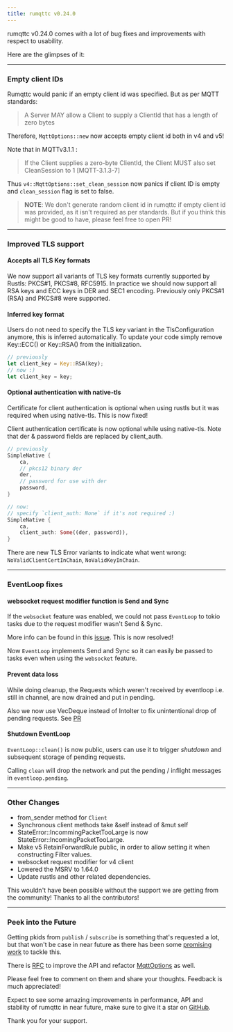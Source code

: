 ```yaml
---
title: rumqttc v0.24.0
---
```


rumqttc v0.24.0 comes with a lot of bug fixes and improvements with respect to usability.

Here are the glimpses of it:

---

### Empty client IDs

Rumqttc would panic if an empty client id was specified. But as per MQTT standards:

 > 
 > A Server MAY allow a Client to supply a ClientId that has a length of zero bytes

Therefore, `MqttOptions::new` now accepts empty client id both in v4 and v5!

Note that in MQTTv3.1.1 :

 > 
 > If the Client supplies a zero-byte ClientId, the Client MUST also set CleanSession to 1 \[MQTT-3.1.3-7\]

Thus `v4::MqttOptions::set_clean_session` now panics if client ID is empty and `clean_session` flag is set to false.

 > 
 > **NOTE**: We don't generate random client id in rumqttc if empty client id was provided, as it isn't required as per standards. But if you think this might be good to have, please feel free to open PR!

---

### Improved TLS support

#### Accepts all TLS Key formats

We now support all variants of TLS key formats currently supported by Rustls: PKCS#1, PKCS#8, RFC5915. In practice we should now support all RSA keys and ECC keys in DER and SEC1 encoding.
Previously only PKCS#1 (RSA) and PKCS#8 were supported.

#### Inferred key format

Users do not need to specify the TLS key variant in the TlsConfiguration anymore, this is inferred automatically.
To update your code simply remove Key::ECC() or Key::RSA() from the initialization.

````rust
// previously
let client_key = Key::RSA(key);
// now :)
let client_key = key;
````

#### Optional authentication with native-tls

Certificate for client authentication is optional when using rustls but it was required when using native-tls. This is now fixed!

Client authentication certificate is now optional while using native-tls. Note that der & password fields are replaced by client_auth.

````rust
// previously
SimpleNative {
    ca,
    // pkcs12 binary der
    der,
    // password for use with der
    password,
}

// now:
// specify `client_auth: None` if it's not required :)
SimpleNative {
    ca,
    client_auth: Some((der, password)),
}
````

There are new TLS Error variants to indicate what went wrong: `NoValidClientCertInChain`, `NoValidKeyInChain`.

---

### EventLoop fixes

#### websocket request modifier function is Send and Sync

If the `websocket` feature was enabled, we could not pass `EventLoop` to tokio tasks due to the request modifier wasn't Send & Sync.

More info can be found in this [issue](https://github.com/bytebeamio/rumqtt/issues/769). This is now resolved!

Now `EventLoop` implements Send and Sync so it can easily be passed to tasks even when using the `websocket` feature.

#### Prevent data loss

While doing cleanup, the Requests which weren't received by eventloop i.e. still in channel, are now drained and put in pending.

Also we now use VecDeque instead of IntoIter to fix unintentional drop of pending requests. See [PR](https://github.com/bytebeamio/rumqtt/pull/780)

#### Shutdown EventLoop

`EventLoop::clean()` is now public, users can use it to trigger *shutdown* and subsequent storage of pending requests.

Calling `clean` will drop the network and put the pending / inflight messages in `eventloop.pending`.

---

### Other Changes

* from_sender method for `Client`
* Synchronous client methods take &self instead of &mut self
* StateError::IncommingPacketTooLarge is now StateError::IncomingPacketTooLarge.
* Make v5 RetainForwardRule public, in order to allow setting it when constructing Filter values.
* websocket request modifier for v4 client
* Lowered the MSRV to 1.64.0
* Update rustls and other related dependencies.

This wouldn't have been possible without the support we are getting from the community! Thanks to all the contributors!

---

### Peek into the Future

Getting pkids from `publish` / `subscribe` is something that's requested a lot, but that won't be case in near future as there has been some [promising work](https://github.com/bytebeamio/rumqtt/pull/806) to tackle this.

There is [RFC](https://github.com/bytebeamio/rumqtt/issues/774) to improve the API and refactor [MqttOptions](https://github.com/bytebeamio/rumqtt/pull/789) as well.

Please feel free to comment on them and share your thoughts. Feedback is much appreciated!

Expect to see some amazing improvements in performance, API and stability of rumqttc in near future, make sure to give it a star on [GitHub](https://github.com/bytebeamio/rumqtt).

Thank you for your support.
